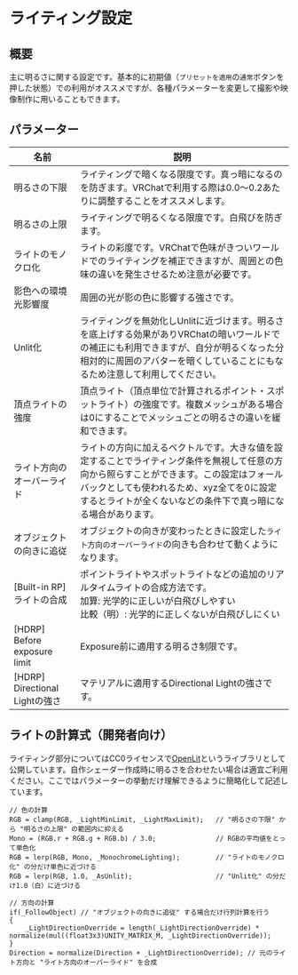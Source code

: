 # ライティング設定

## 概要
主に明るさに関する設定です。基本的に初期値（`プリセットを適用`の`通常`ボタンを押した状態）での利用がオススメですが、各種パラメーターを変更して撮影や映像制作に用いることもできます。

## パラメーター

|名前|説明|
|-|-|
|明るさの下限|ライティングで暗くなる限度です。真っ暗になるのを防ぎます。VRChatで利用する際は0.0～0.2あたりに調整することをオススメします。|
|明るさの上限|ライティングで明るくなる限度です。白飛びを防ぎます。|
|ライトのモノクロ化|ライトの彩度です。VRChatで色味がきついワールドでのライティングを補正できますが、周囲との色味の違いを発生させるため注意が必要です。|
|影色への環境光影響度|周囲の光が影の色に影響する強さです。|
|Unlit化|ライティングを無効化しUnlitに近づけます。明るさを底上げする効果がありVRChatの暗いワールドでの補正にも利用できますが、自分が明るくなった分相対的に周囲のアバターを暗くしていることにもなるため注意して利用してください。|
|頂点ライトの強度|頂点ライト（頂点単位で計算されるポイント・スポットライト）の強度です。複数メッシュがある場合は0にすることでメッシュごとの明るさの違いを緩和できます。|
|ライト方向のオーバーライド|ライトの方向に加えるベクトルです。大きな値を設定することでライティング条件を無視して任意の方向から照らすことができます。この設定はフォールバックとしても使われるため、xyz全てを0に設定するとライトが全くないなどの条件下で真っ暗になる場合があります。|
|オブジェクトの向きに追従|オブジェクトの向きが変わったときに設定した`ライト方向のオーバーライド`の向きも合わせて動くようになります。|
|[Built-in RP] ライトの合成|ポイントライトやスポットライトなどの追加のリアルタイムライトの合成方法です。<br>加算: 光学的に正しいが白飛びしやすい<br>比較（明）: 光学的に正しくないが白飛びしにくい|
|[HDRP] Before exposure limit|Exposure前に適用する明るさ制限です。|
|[HDRP] Directional Lightの強さ|マテリアルに適用するDirectional Lightの強さです。|

## ライトの計算式（開発者向け）
ライティング部分についてはCC0ライセンスで[OpenLit](https://github.com/lilxyzw/OpenLit)というライブラリとして公開しています。自作シェーダー作成時に明るさを合わせたい場合は適宜ご利用ください。ここではパラメーターの挙動だけ理解できるように簡略化して記述しています。
```hlsl
// 色の計算
RGB = clamp(RGB, _LightMinLimit, _LightMaxLimit);   // "明るさの下限" から "明るさの上限" の範囲内に抑える
Mono = (RGB.r + RGB.g + RGB.b) / 3.0;               // RGBの平均値をとって単色化
RGB = lerp(RGB, Mono, _MonochromeLighting);         // "ライトのモノクロ化" の分だけ単色に近づける
RGB = lerp(RGB, 1.0, _AsUnlit);                     // "Unlit化" の分だけ1.0（白）に近づける

// 方向の計算
if(_FollowObject) // "オブジェクトの向きに追従" する場合だけ行列計算を行う
{
    _LightDirectionOverride = length(_LightDirectionOverride) * normalize(mul((float3x3)UNITY_MATRIX_M, _LightDirectionOverride));
}
Direction = normalize(Direction + _LightDirectionOverride); // 元のライト方向と "ライト方向のオーバーライド" を合成
```